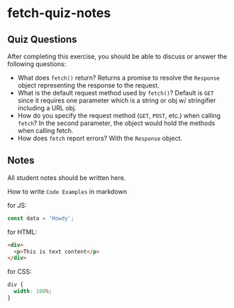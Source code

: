 # fetch-quiz-notes

## Quiz Questions

After completing this exercise, you should be able to discuss or answer the following questions:

- What does `fetch()` return?
  Returns a promise to resolve the `Response` object representing the response to the request.
- What is the default request method used by `fetch()`?
  Default is `GET` since it requires one parameter which is a string or obj w/ stringifier including a URL obj.
- How do you specify the request method (`GET`, `POST`, etc.) when calling `fetch`?
  In the second parameter, the object would hold the methods when calling fetch.
- How does `fetch` report errors?
  With the `Response` object.

## Notes

All student notes should be written here.

How to write `Code Examples` in markdown

for JS:

```javascript
const data = 'Howdy';
```

for HTML:

```html
<div>
  <p>This is text content</p>
</div>
```

for CSS:

```css
div {
  width: 100%;
}
```
